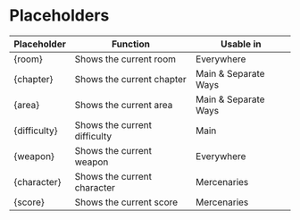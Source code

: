# Placeholders
|Placeholder|Function|Usable in|
|--|--|--|
|{room}|Shows the current room|Everywhere|
|{chapter}|Shows the current chapter|Main & Separate Ways|
|{area}|Shows the current area|Main & Separate Ways|
|{difficulty}|Shows the current difficulty|Main|
|{weapon}|Shows the current weapon|Everywhere|
|{character}|Shows the current character|Mercenaries|
|{score}|Shows the current score|Mercenaries|
